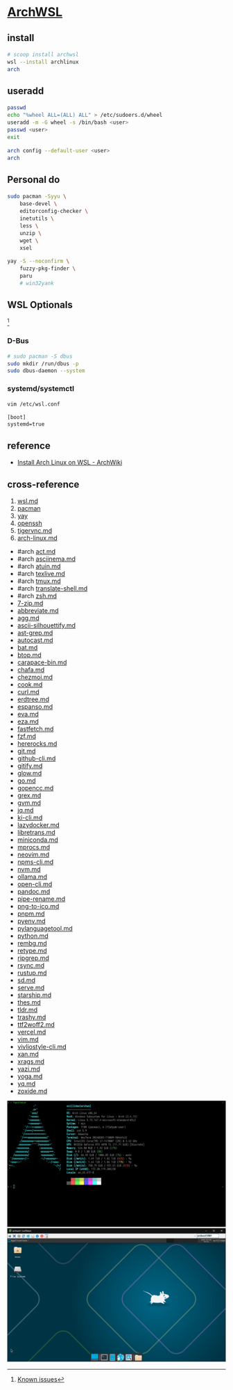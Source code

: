 # [ArchWSL](https://github.com/yuk7/ArchWSL)

## install

```sh
# scoop install archwsl
wsl --install archlinux
arch
```

## useradd

```sh
passwd
echo "%wheel ALL=(ALL) ALL" > /etc/sudoers.d/wheel
useradd -m -G wheel -s /bin/bash <user>
passwd <user>
exit
```

```sh
arch config --default-user <user>
arch
```

## Personal do

```sh
sudo pacman -Syyu \
	base-devel \
	editorconfig-checker \
	inetutils \
	less \
	unzip \
	wget \
	xsel
```

```sh
yay -S --noconfirm \
	fuzzy-pkg-finder \
	paru
	# win32yank
```

## WSL Optionals

[^1]

### D-Bus

```sh
# sudo pacman -S dbus
sudo mkdir /run/dbus -p
sudo dbus-daemon --system
```

### systemd/systemctl

```sh
vim /etc/wsl.conf
```

```
[boot]
systemd=true
```

## reference

- [Install Arch Linux on WSL - ArchWiki](https://wiki.archlinux.org/title/Install_Arch_Linux_on_WSL)

## cross-reference

1. [wsl.md](/os/windows/wsl.md)
2. [pacman](bin/_arch/pacman.md)
3. [yay](bin/_arch/yay.md)
4. [openssh](bin/_arch/openssh.md)
5. [tigervnc.md](/opt/_arch/tigervnc.md)
6. [arch-linux.md](/os/arch/arch-linux.md)

- #arch [act.md](/bin/_arch/act.md)
- #arch [asciinema.md](/bin/_arch/asciinema.md)
- #arch [atuin.md](/bin/_arch/atuin.md)
- #arch [texlive.md](/bin/_arch/texlive.md)
- #arch [tmux.md](/bin/_arch/tmux/tmux.md)
- #arch [translate-shell.md](/bin/_arch/translate-shell.md)
- #arch [zsh.md](/bin/_arch/zsh/zsh.md)
- [7-zip.md](/bin/7-zip.md)
- [abbreviate.md](/bin/abbreviate.md)
- [agg.md](/bin/agg.md)
- [ascii-silhouettify.md](/bin/ascii-silhouettify.md)
- [ast-grep.md](/bin/ast-grep.md)
- [autocast.md](/bin/autocast.md)
- [bat.md](/bin/bat.md)
- [btop.md](/bin/btop.md)
- [carapace-bin.md](/bin/carapace-bin.md)
- [chafa.md](/bin/chafa.md)
- [chezmoi.md](/bin/chezmoi.md)
- [cook.md](/bin/cook.md)
- [curl.md](/bin/curl.md)
- [erdtree.md](/bin/erdtree.md)
- [espanso.md](/opt/espanso.md)
- [eva.md](/bin/eva.md)
- [eza.md](/bin/eza.md)
- [fastfetch.md](/bin/fastfetch.md)
- [fzf.md](/bin/fzf.md)
- [hererocks.md](/lib/lua/hererocks.md)
- [git.md](/bin/git/git.md)
- [github-cli.md](/bin/github-cli/github-cli.md)
- [gitify.md](/opt/gitify.md)
- [glow.md](/bin/glow.md)
- [go.md](/lib/go/go.md)
- [gopencc.md](/bin/gopencc.md)
- [grex.md](/bin/grex.md)
- [gvm.md](/lib/go/gvm.md)
- [jq.md](/bin/jq.md)
- [ki-cli.md](/bin/ki-cli.md)
- [lazydocker.md](/bin/lazydocker.md)
- [libretrans.md](/bin/libretrans.md)
- [miniconda.md](/lib/python/miniconda.md)
- [mprocs.md](/bin/mprocs.md)
- [neovim.md](/bin/neovim/neovim.md)
- [npms-cli.md](/bin/npms-cli.md)
- [nvm.md](/lib/nodejs/nvm.md)
- [ollama.md](/bin/ollama.md)
- [open-cli.md](/bin/open-cli.md)
- [pandoc.md](/bin/pandoc.md)
- [pipe-rename.md](/bin/pipe-rename.md)
- [png-to-ico.md](/bin/png-to-ico.md)
- [pnpm.md](/lib/nodejs/pnpm.md)
- [pyenv.md](/lib/python/pyenv.md)
- [pylanguagetool.md](/bin/pylanguagetool.md)
- [python.md](/lib/python/python.md)
- [rembg.md](/bin/rembg.md)
- [retype.md](/Web/retype.md)
- [ripgrep.md](/bin/ripgrep.md)
- [rsync.md](/bin/rsync.md)
- [rustup.md](/lib/rust/rustup.md)
- [sd.md](/bin/sd.md)
- [serve.md](/bin/serve.md)
- [starship.md](/bin/starship.md)
- [thes.md](/bin/thes.md)
- [tldr.md](/bin/tldr.md)
- [trashy.md](/bin/trashy.md)
- [ttf2woff2.md](/bin/ttf2woff2.md)
- [vercel.md](/bin/vercel.md)
- [vim.md](/bin/vim/vim.md)
- [vivliostyle-cli.md](/bin/vivliostyle-cli.md)
- [xan.md](/bin/xan.md)
- [xrags.md](/bin/xrags.md)
- [yazi.md](/bin/yazi.md)
- [yoga.md](/bin/yoga.md)
- [yq.md](/bin/yq.md)
- [zoxide.md](/bin/zoxide.md)

[^1]: [Known issues](https://wsldl-pg.github.io/ArchW-docs/Known-issues/)

![archwsl_01](/_image/os/archwsl_01.png)
![archwsl_02](/_image/os/archwsl_02.png)
